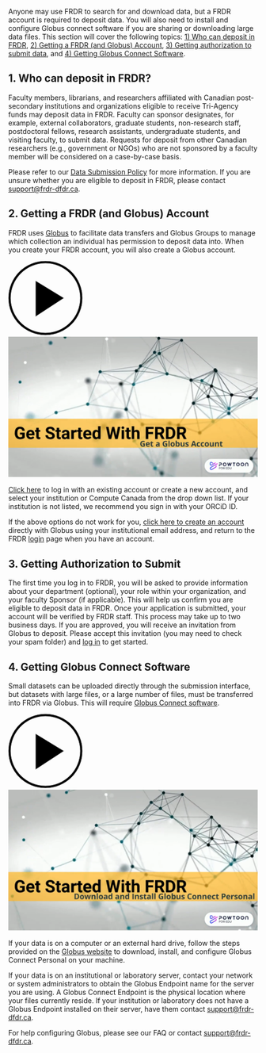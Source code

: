 ﻿Anyone may use FRDR to search for and download data, but a FRDR account is required to deposit data. You will also need to install and configure Globus connect software if you are sharing or downloading large data files. This section will cover the following topics: [1) Who can deposit in FRDR](before_depositing.md#1-who-can-deposit-in-frdr), [2) Getting a FRDR (and Globus) Account](before_depositing.md#2-getting-a-globus-account), [3) Getting authorization to submit data](before_depositing.md#3-getting-authorization-to-submit), and [4) Getting Globus Connect Software](before_depositing.md#4-getting-globus-connect-software).

## 1. Who can deposit in FRDR?

Faculty members, librarians, and researchers affiliated with Canadian post-secondary institutions and organizations eligible to receive Tri-Agency funds may deposit data in FRDR. Faculty can sponsor 	designates, for example, external collaborators, graduate students, non-research staff, postdoctoral fellows, research assistants, undergraduate students, and visiting faculty, to submit data. Requests for deposit from other Canadian researchers (e.g., government or NGOs) who are not sponsored by a faculty member will be considered on a case-by-case basis.

Please refer to our [Data Submission Policy](/policies/en/data_submission/) for more information. If you are unsure whether you are eligible to deposit in FRDR, please contact [support@frdr-dfdr.ca](mailto:support@frdr-dfdr.ca).

## 2. Getting a FRDR (and Globus) Account

FRDR uses [Globus](https://www.globus.org/data-transfer) to facilitate data transfers and Globus Groups to manage which collection an individual has permission to deposit data into. When you create your FRDR account, you will also create a Globus account.

<div class="video-wrap">
<a href="https://www.youtube.com/watch?v=Amj-RpT_y2c&list=PLX9EpizS4A0suoSV2N0nn9parl96xHPkz&cc_lang_pref=en&cc_load_policy=1" target="_blank">
  <div class="video-play-btn">
    <svg xmlns="http://www.w3.org/2000/svg" width="150px" height="150px" viewbox="0 0 150 150" version="1.1">
        <path stroke="#cccccc" stroke-width="2px" d="M150,0A150,150,0,1,0,300,150,150,150,0,0,0,150,0Zm0,290A140,140,0,1,1,290,150,140,140,0,0,1,150,290Z" transform="matrix(0.5,0,0,0.5,0,0)"></path>
        <polygon stroke="#cccccc" stroke-width="2px" points="225 150 110 80 110 225 225 150" transform="matrix(0.5,0,0,0.5,0,0)"></polygon>
    </svg>
  </div>
  <img class="video-placeholder" src="/docs/img/video_placeholders/en/get_globus_account.png" alt="Video preview: Get a Globus Account">
</a>
</div>

[Click here](/repo/PublishDashboard) to log in with an existing account or create a new account, and select your institution or Compute Canada from the drop down list. If your institution is not listed, we recommend you sign in with your ORCiD ID.

If the above options do not work for you, [click here to create an account](https://www.globusid.org/create) directly with Globus using your institutional email address, and return to the FRDR [login](/repo/PublishDashboard) page when you have an account.

## 3. Getting Authorization to Submit

The first time you log in to FRDR, you will be asked to provide information about your department (optional), your role within your organization, and your faculty Sponsor (if applicable). This will help us confirm you are eligible to deposit data in FRDR. Once your application is submitted, your account will be verified by FRDR staff. This process may take up to two business days. If you are approved, you will receive an invitation from Globus to deposit. Please accept this invitation (you may need to check your spam folder) and [log in](/repo) to get started. 

## 4. Getting Globus Connect Software

Small datasets can be uploaded directly through the submission interface, but datasets with large files, or a large number of files, must be transferred into FRDR via Globus. This will require [Globus Connect software](https://www.globus.org/globus-connect).

<div class="video-wrap">
<a href="https://www.youtube.com/watch?v=NJYTl3yhRl4&list=PLX9EpizS4A0suoSV2N0nn9parl96xHPkz&cc_lang_pref=en&cc_load_policy=1" target="_blank">
  <div class="video-play-btn">
    <svg xmlns="http://www.w3.org/2000/svg" width="150px" height="150px" viewbox="0 0 150 150" version="1.1">
        <path stroke="#cccccc" stroke-width="2px" d="M150,0A150,150,0,1,0,300,150,150,150,0,0,0,150,0Zm0,290A140,140,0,1,1,290,150,140,140,0,0,1,150,290Z" transform="matrix(0.5,0,0,0.5,0,0)"></path>
        <polygon stroke="#cccccc" stroke-width="2px" points="225 150 110 80 110 225 225 150" transform="matrix(0.5,0,0,0.5,0,0)"></polygon>
    </svg>
  </div>
  <img class="video-placeholder" src="/docs/img/video_placeholders/en/install_globus.png" alt="Video preview: Install Globus Connect Personal">
</a>
</div>

If your data is on a computer or an external hard drive, follow the steps provided on the [Globus website](https://www.globus.org/globus-connect-personal) to download, install, and configure Globus Connect Personal on your machine.

If your data is on an institutional or laboratory server, contact your network or system administrators to obtain the Globus Endpoint name for the server you are using. A Globus Connect Endpoint is the physical location where your files currently reside. If your institution or laboratory does not have a Globus Endpoint installed on their server, have them contact [support@frdr-dfdr.ca](mailto:support@frdr-dfdr.ca).

For help configuring Globus, please see our FAQ or contact [support@frdr-dfdr.ca](mailto:support@frdr-dfdr.ca).
